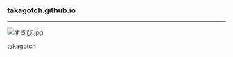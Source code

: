 ### takagotch.github.io
---
![すきぴ.jpg](https://github.com/takagotch/takagotch.github.io/blob/master/assets/css/images/%E3%81%99%E3%81%8D%E3%81%B4.jpg)

[takagotch](https://takagotch.github.io/page17/)

```
```

```
```

```
```


